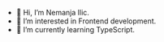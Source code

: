 - 👋 Hi, I’m Nemanja Ilic.
- 👀 I’m interested in Frontend development.
- 🌱 I’m currently learning TypeScript.

<!---
NemanjaIlic998/NemanjaIlic998 is a ✨ special ✨ repository because its `README.md` (this file) appears on your GitHub profile.
You can click the Preview link to take a look at your changes.
--->
